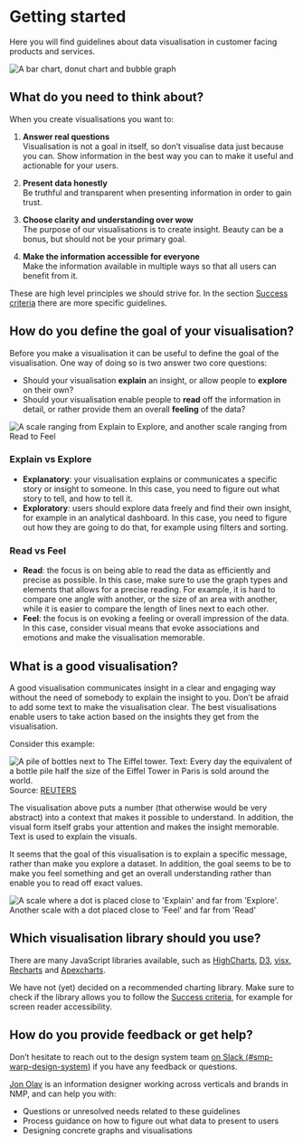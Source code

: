 # Getting started

Here you will find guidelines about data visualisation in customer facing products and services.

![A bar chart, donut chart and bubble graph](/foundations/dataviz-graphs.svg)

## What do you need to think about?

When you create visualisations you want to:

1. **Answer real questions**<br>
    Visualisation is not a goal in itself, so don’t visualise data just because you can. Show information in the best way you can to make it useful and actionable for your users.
    
2. **Present data honestly**<br>
    Be truthful and transparent when presenting information in order to gain trust.
    
3. **Choose clarity and understanding over wow**<br>
    The purpose of our visualisations is to create insight. Beauty can be a bonus, but should not be your primary goal.
    
4. **Make the information accessible for everyone**<br>
    Make the information available in multiple ways so that all users can benefit from it.

These are high level principles we should strive for. In the section [Success criteria](/foundations/data-visualization/success-criteria/) there are more specific guidelines.


## How do you define the goal of your visualisation?

Before you make a visualisation it can be useful to define the goal of the visualisation. One way of doing so is two answer two core questions:
- Should your visualisation **explain** an insight, or allow people to **explore** on their own?
- Should your visualisation enable people to **read** off the information in detail, or rather provide them an overall **feeling** of the data?

![A scale ranging from Explain to Explore, and another scale ranging from Read to Feel](/foundations/dataviz-explain-explore-read-feel.svg)

### Explain vs Explore

- **Explanatory**: your visualisation explains or communicates a specific story or insight to someone. In this case, you need to figure out what story to tell, and how to tell it.
- **Exploratory**: users should explore data freely and find their own insight, for example in an analytical dashboard. In this case, you need to figure out how they are going to do that, for example using filters and sorting.

### Read vs Feel
- **Read**: the focus is on being able to read the data as efficiently and precise as possible. In this case, make sure to use the graph types and elements that allows for a precise reading. For example, it is hard to compare one angle with another, or the size of an area with another, while it is easier to compare the length of lines next to each other.
- **Feel**: the focus is on evoking a feeling or overall impression of the data. In this case, consider visual means that evoke associations and emotions and make the visualisation memorable.


## What is a good visualisation?

A good visualisation communicates insight in a clear and engaging way without the need of somebody to explain the insight to you. Don’t be afraid to add some text to make the visualisation clear. The best visualisations enable users to take action based on the insights they get from the visualisation.

Consider this example:

![A pile of bottles next to The Eiffel tower. Text: Every day the equivalent of a bottle pile half the size of the Eiffel Tower in Paris is sold around the world. ](/foundations/dataviz-eiffel.jpg)
Source: [REUTERS](https://www.reuters.com/graphics/ENVIRONMENT-PLASTIC/0100B275155/index.html)

The visualisation above puts a number (that otherwise would be very abstract) into a context that makes it possible to understand. In addition, the visual form itself grabs your attention and makes the insight memorable. Text is used to explain the visuals.

It seems that the goal of this visualisation is to explain a specific message, rather than make you explore a dataset. In addition, the goal seems to be to make you feel something and get an overall understanding rather than enable you to read off exact values.

![A scale where a dot is placed close to 'Explain' and far from 'Explore'. Another scale with a dot placed close to 'Feel' and far from 'Read' ](/foundations/dataviz-explain-feel.svg)


## Which visualisation library should you use?
There are many JavaScript libraries available, such as [HighCharts](https://www.highcharts.com), [D3](https://d3js.org/), [visx](https://airbnb.io/visx/), [Recharts](https://recharts.org/) and [Apexcharts](https://apexcharts.com/). 

We have not (yet) decided on a recommended charting library. Make sure to check if the library allows you to follow the [Success criteria](/foundations/data-visualization/success-criteria/), for example for screen reader accessibility.


## How do you provide feedback or get help?

Don’t hesitate to reach out to the design system team [on Slack (#smp-warp-design-system)](https://sch-chat.slack.com/archives/C04P0GYTHPV) if you have any feedback or questions.

[Jon Olav](https://sch-chat.slack.com/team/U03KEH3V4) is an information designer working across verticals and brands in NMP, and can help you with:

- Questions or unresolved needs related to these guidelines
- Process guidance on how to figure out what data to present to users
- Designing concrete graphs and visualisations